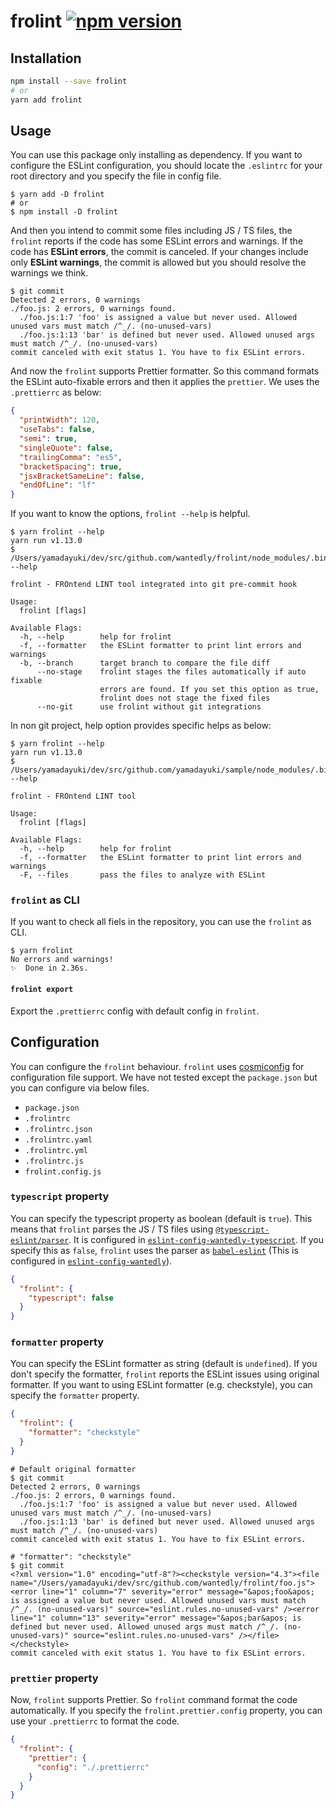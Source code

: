 # frolint [![npm version](https://badge.fury.io/js/frolint.svg)](https://badge.fury.io/js/frolint)

## Installation

```sh
npm install --save frolint
# or
yarn add frolint
```

## Usage

You can use this package only installing as dependency. If you want to configure the ESLint configuration, you should locate the `.eslintrc` for your root directory and you specify the file in config file.

```sh-session
$ yarn add -D frolint
# or
$ npm install -D frolint
```

And then you intend to commit some files including JS / TS files, the `frolint` reports if the code has some ESLint errors and warnings. If the code has **ESLint errors**, the commit is canceled. If your changes include only **ESLint warnings**, the commit is allowed but you should resolve the warnings we think.

```sh-session
$ git commit
Detected 2 errors, 0 warnings
./foo.js: 2 errors, 0 warnings found.
  ./foo.js:1:7 'foo' is assigned a value but never used. Allowed unused vars must match /^_/. (no-unused-vars)
  ./foo.js:1:13 'bar' is defined but never used. Allowed unused args must match /^_/. (no-unused-vars)
commit canceled with exit status 1. You have to fix ESLint errors.
```

And now the `frolint` supports Prettier formatter. So this command formats the ESLint auto-fixable errors and then it applies the `prettier`. We uses the `.prettierrc` as below:

```json
{
  "printWidth": 120,
  "useTabs": false,
  "semi": true,
  "singleQuote": false,
  "trailingComma": "es5",
  "bracketSpacing": true,
  "jsxBracketSameLine": false,
  "endOfLine": "lf"
}
```

If you want to know the options, `frolint --help` is helpful.

```
$ yarn frolint --help
yarn run v1.13.0
$ /Users/yamadayuki/dev/src/github.com/wantedly/frolint/node_modules/.bin/frolint --help

frolint - FROntend LINT tool integrated into git pre-commit hook

Usage:
  frolint [flags]

Available Flags:
  -h, --help        help for frolint
  -f, --formatter   the ESLint formatter to print lint errors and warnings
  -b, --branch      target branch to compare the file diff
      --no-stage    frolint stages the files automatically if auto fixable
                    errors are found. If you set this option as true,
                    frolint does not stage the fixed files
      --no-git      use frolint without git integrations
```

In non git project, help option provides specific helps as below:

```
$ yarn frolint --help
yarn run v1.13.0
$ /Users/yamadayuki/dev/src/github.com/yamadayuki/sample/node_modules/.bin/frolint --help

frolint - FROntend LINT tool

Usage:
  frolint [flags]

Available Flags:
  -h, --help        help for frolint
  -f, --formatter   the ESLint formatter to print lint errors and warnings
  -F, --files       pass the files to analyze with ESLint
```

### `frolint` as CLI

If you want to check all fiels in the repository, you can use the `frolint` as CLI.

```sh-session
$ yarn frolint
No errors and warnings!
✨  Done in 2.36s.
```

#### `frolint export`

Export the `.prettierrc` config with default config in `frolint`.

## Configuration

You can configure the `frolint` behaviour. `frolint` uses [cosmiconfig](https://github.com/davidtheclark/cosmiconfig) for configuration file support. We have not tested except the `package.json` but you can configure via below files.

- `package.json`
- `.frolintrc`
- `.frolintrc.json`
- `.frolintrc.yaml`
- `.frolintrc.yml`
- `.frolintrc.js`
- `frolint.config.js`

### `typescript` property

You can specify the typescript property as boolean (default is `true`). This means that `frolint` parses the JS / TS files using [`@typescript-eslint/parser`](https://github.com/typescript-eslint/typescript-eslint/tree/master/packages/parser). It is configured in [`eslint-config-wantedly-typescript`](https://github.com/wantedly/frolint/tree/master/packages/eslint-config-wantedly-typescript). If you specify this as `false`, `frolint` uses the parser as [`babel-eslint`](https://github.com/babel/babel-eslint) (This is configured in [`eslint-config-wantedly`](https://github.com/wantedly/frolint/tree/master/packages/eslint-config-wantedly)).

```json
{
  "frolint": {
    "typescript": false
  }
}
```

### `formatter` property

You can specify the ESLint formatter as string (default is `undefined`). If you don't specify the formatter, `frolint` reports the ESLint issues using original formatter. If you want to using ESLint formatter (e.g. checkstyle), you can specify the `formatter` property.

```json
{
  "frolint": {
    "formatter": "checkstyle"
  }
}
```

```sh-session
# Default original formatter
$ git commit
Detected 2 errors, 0 warnings
./foo.js: 2 errors, 0 warnings found.
  ./foo.js:1:7 'foo' is assigned a value but never used. Allowed unused vars must match /^_/. (no-unused-vars)
  ./foo.js:1:13 'bar' is defined but never used. Allowed unused args must match /^_/. (no-unused-vars)
commit canceled with exit status 1. You have to fix ESLint errors.

# "formatter": "checkstyle"
$ git commit
<?xml version="1.0" encoding="utf-8"?><checkstyle version="4.3"><file name="/Users/yamadayuki/dev/src/github.com/wantedly/frolint/foo.js"><error line="1" column="7" severity="error" message="&apos;foo&apos; is assigned a value but never used. Allowed unused vars must match /^_/. (no-unused-vars)" source="eslint.rules.no-unused-vars" /><error line="1" column="13" severity="error" message="&apos;bar&apos; is defined but never used. Allowed unused args must match /^_/. (no-unused-vars)" source="eslint.rules.no-unused-vars" /></file></checkstyle>
commit canceled with exit status 1. You have to fix ESLint errors.
```

### `prettier` property

Now, `frolint` supports Prettier. So `frolint` command format the code automatically. If you specify the `frolint.prettier.config` property, you can use your `.prettierrc` to format the code.

```json
{
  "frolint": {
    "prettier": {
      "config": "./.prettierrc"
    }
  }
}
```
